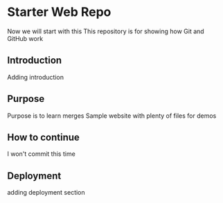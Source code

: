 # Starter Web Repo
Now we will start with this
This repository is for showing how Git and GitHub work
## Introduction
Adding introduction
## Purpose
Purpose is to learn merges
Sample website with plenty of files for demos
## How to continue
I won't commit this time
## Deployment
adding deployment section
